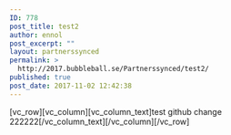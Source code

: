 ```yaml
---
ID: 778
post_title: test2
author: ennol
post_excerpt: ""
layout: partnerssynced
permalink: >
  http://2017.bubbleball.se/Partnerssynced/test2/
published: true
post_date: 2017-11-02 12:42:38
---
```

[vc_row][vc_column][vc_column_text]test github change 222222[/vc_column_text][/vc_column][/vc_row]
